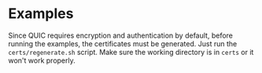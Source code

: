 # Examples
Since QUIC requires encryption and authentication by default, before running the examples, the certificates must be generated. Just run the `certs/regenerate.sh` script. Make sure the working directory is in `certs` or it won't work properly.